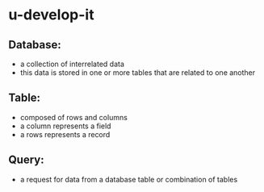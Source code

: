 # u-develop-it

## Database: 
* a collection of interrelated data 
* this data is stored in one or more tables that are related to one another

## Table:
* composed of rows and columns
* a column represents a field
* a rows represents a record

## Query:
* a request for data from a database table or combination of tables